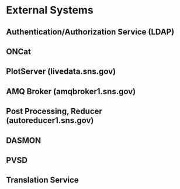 # External Systems
## Authentication/Authorization Service (LDAP)

## ONCat

## PlotServer (livedata.sns.gov)

## AMQ Broker (amqbroker1.sns.gov)

## Post Processing, Reducer (autoreducer1.sns.gov)

## DASMON

## PVSD

## Translation Service
